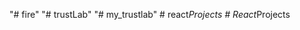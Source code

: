 "# fire" 
"# trustLab" 
"# my_trustlab" 
#   r e a c t _ P r o j e c t s  
 #   R e a c t _ P r o j e c t s  
 